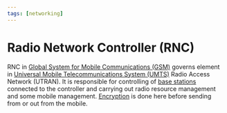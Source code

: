 ```yaml
---
tags: [networking]
---
```


# Radio Network Controller (RNC)

RNC in [Global System for Mobile Communications (GSM)](202304111937.md) governs
element in [Universal Mobile Telecommunications System (UMTS)](202304111944.md)
Radio Access Network (UTRAN). It is responsible for controlling of
[base stations](202404111123.md) connected to the controller and carrying out
radio resource management and some mobile management.
[Encryption](202209281121.md) is done here before sending from or out from the
mobile.
